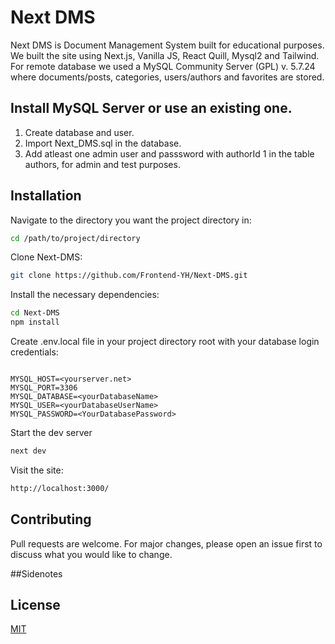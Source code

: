 # Next DMS

Next DMS is Document Management System built for educational purposes. We built the site using Next.js, Vanilla JS, React Quill, Mysql2 and Tailwind. For remote database we used a MySQL Community Server (GPL) v. 5.7.24 where documents/posts, categories, users/authors and favorites are stored.

## Install MySQL Server or use an existing one.

1. Create database and user.
2. Import Next_DMS.sql in the database.
3. Add atleast one admin user and passsword with authorId 1 in the table authors, for admin and test purposes.


## Installation

Navigate to the directory you want the project directory in:
```bash
cd /path/to/project/directory
```

Clone Next-DMS:
```bash
git clone https://github.com/Frontend-YH/Next-DMS.git
```
Install the necessary dependencies:
```bash
cd Next-DMS
npm install
```
Create .env.local file in your project directory root with your database login credentials:
```

MYSQL_HOST=<yourserver.net>
MYSQL_PORT=3306
MYSQL_DATABASE=<yourDatabaseName>
MYSQL_USER=<yourDatabaseUserName>
MYSQL_PASSWORD=<YourDatabasePassword>
```

Start the dev server
```bash
next dev
```

Visit the site:
```bash
http://localhost:3000/
```

## Contributing

Pull requests are welcome. For major changes, please open an issue first
to discuss what you would like to change.

##Sidenotes

## License

[MIT](https://choosealicense.com/licenses/mit/)